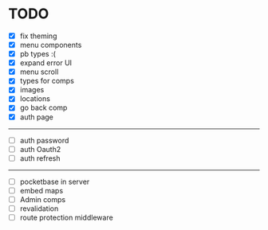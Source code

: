 # TODO

- [x] fix theming
- [x] menu components
- [x] pb types :(
- [x] expand error UI
- [X] menu scroll
- [X] types for comps
- [X] images
- [X] locations
- [X] go back comp
- [X] auth page
---
- [ ] auth password
- [ ] auth Oauth2
- [ ] auth refresh
---
- [ ] pocketbase in server
- [ ] embed maps
- [ ] Admin comps 
- [ ] revalidation
- [ ] route protection middleware
